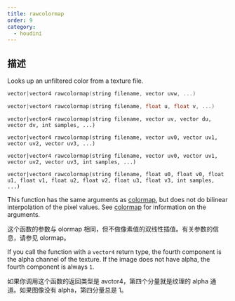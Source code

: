 ```yaml
---
title: rawcolormap
order: 9
category:
  - houdini
---
```

    
## 描述

Looks up an unfiltered color from a texture file.

```c
vector|vector4 rawcolormap(string filename, vector uvw, ...)
```

```c
vector|vector4 rawcolormap(string filename, float u, float v, ...)
```

`vector|vector4 rawcolormap(string filename, vector uv, vector du, vector dv, int samples, ...)`

`vector|vector4 rawcolormap(string filename, vector uv0, vector uv1, vector uv2, vector uv3, ...)`

`vector|vector4 rawcolormap(string filename, vector uv0, vector uv1, vector uv2, vector uv3, int samples, ...)`

`vector|vector4 rawcolormap(string filename, float u0, float v0, float u1, float v1, float u2, float v2, float u3, float v3, int samples, ...)`

This function has the same arguments as [colormap](colormap.html "Looks up a
(filtered) color from a texture file."), but does not do bilinear
interpolation of the pixel values. See [colormap](colormap.html "Looks up a
(filtered) color from a texture file.") for information on the arguments.

这个函数的参数与 olormap 相同，但不做像素值的双线性插值。有关参数的信息，请参见 olormap。

If you call the function with a `vector4` return type, the fourth component is
the alpha channel of the texture. If the image does not have alpha, the fourth
component is always `1`.

如果你调用这个函数的返回类型是 avctor4，第四个分量就是纹理的 alpha 通道。如果图像没有 alpha，第四分量总是 1。
